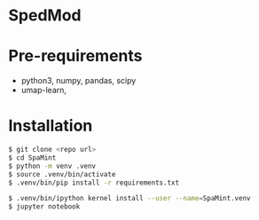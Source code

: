 # SpedMod 

# Pre-requirements
* python3, numpy, pandas, scipy
* umap-learn, 

# Installation

```sh
$ git clone <repo url>
$ cd SpaMint
$ python -m venv .venv
$ source .venv/bin/activate
$ .venv/bin/pip install -r requirements.txt

$ .venv/bin/ipython kernel install --user --name=SpaMint.venv
$ jupyter notebook
```


